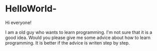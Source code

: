# HelloWorld-

Hi everyone!

I am a old guy who wants to learn programming. I'm not sure that it is a good idea. Would you please give me some advice about how to learn programming. It is better if the advice is writen step by step.
